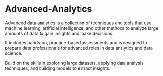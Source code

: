 # Advanced-Analytics

Advanced data analytics is a collection of techniques and tools that use machine learning, artificial intelligence, and other methods to analyze large amounts of data to gain insights and make decisions.

It includes hands-on, practice-based  assessments and is designed to prepare data professionals for advanced roles in data analytics and data science. 

Build on the skills in exploring large datasets, applying data analysis techniques, and building models to extract insights. 


